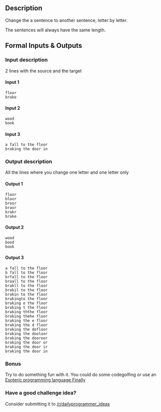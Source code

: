 ## Description

Change the a sentence to another sentence, letter by letter.

The sentences will always have the same length.

## Formal Inputs & Outputs

### Input description
2 lines with the source and the target
#### Input 1
```
floor
brake
```
#### Input 2
```
wood
book
```
#### Input 3
```
a fall to the floor
braking the door in
```
### Output description

All the lines where you change one letter and one letter only
#### Output 1
```
floor
bloor
broor
braor
brakr
brake
```
#### Output 2
```
wood
bood
book
```
#### Output 3
```
a fall to the floor
b fall to the floor
brfall to the floor
braall to the floor
brakll to the floor
brakil to the floor
brakin to the floor
brakingto the floor
braking o the floor
braking t the floor
braking ththe floor
braking thehe floor
braking the e floor
braking the d floor
braking the dofloor
braking the dooloor
braking the dooroor
braking the door or
braking the door ir
braking the door in
```
### Bonus

Try to do something fun with it. You could do some codegolfing or use an [Esoteric programming language
Finally](https://en.wikipedia.org/wiki/Esoteric_programming_language)

### Have a good challenge idea?

Consider submitting it to [/r/dailyprogrammer_ideas](https://www.reddit.com/r/dailyprogrammer_ideas)
